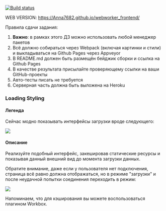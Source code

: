[![Build status](https://ci.appveyor.com/api/projects/status/gne6bps4pamw6box?svg=true)](https://ci.appveyor.com/project/vapanov/ahj-workers)

WEB VERSION: https://Anna7682.github.io/webworker_frontend/

Правила сдачи задания:

1. **Важно**: в рамках этого ДЗ можно использовать любой менеджер пакетов
2. Всё должно собираться через Webpack (включая картинки и стили) и выкладываться на Github Pages через Appveyor
3. В README.md должен быть размещён бейджик сборки и ссылка на Github Pages
4. В качестве результата присылайте проверяющему ссылки на ваши GitHub-проекты
5. Авто-тесты писать не требуется
6. Серверная часть должна быть выложена на Heroku

### Loading Styling

#### Легенда

Сейчас модно показывать интерфейсы загрузки вроде следующего:

![](../pic/loading.png)

#### Описание

Реализуйте подобный интерфейс, закешировав статические ресурсы и показывая данный внешний вид до момента загрузки данных.

Обратите внимание, даже если у пользователя нет подключения, страница всё равно должна отображаться, но в режиме "загрузки" и после неудачной попытки соединения переходить в режим:

![](../pic/loading-2.png)


Напоминаем, что для кэширования вы можете воспользоваться плагином Workbox.
